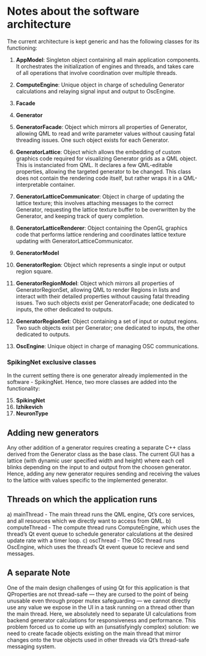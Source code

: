 # Notes about the software architecture

The current architecture is kept generic and has the following classes for its functioning:

1. **AppModel**: Singleton object containing all main application components. It orchestrates the initialization of engines and threads, and takes care of all operations that involve coordination over multiple threads.

2. **ComputeEngine**: Unique object in charge of scheduling Generator calculations and relaying signal input and output to OscEngine.

3. **Facade**

4. **Generator**

5. **GeneratorFacade**: Object which mirrors all properties of Generator, allowing QML to read and write parameter values without causing fatal threading issues. One such object exists for each Generator.

6. **GeneratorLattice**: Object which allows the embedding of custom graphics code required for visualizing Generator grids as a QML object. This is instanciated from QML. It declares a few QML-editable properties, allowing the targeted generator to be changed. This class does not contain the rendering code itself, but rather wraps it in a QML-interpretable container.

7. **GeneratorLatticeCommunicator**: Object in charge of updating the lattice texture; this involves attaching messages to the correct Generator, requesting the lattice texture buffer to be overwritten by the Generator, and keeping track of query completion.

8. **GeneratorLatticeRenderer**: Object containing the OpenGL graphics code that performs lattice rendering and
coordinates lattice texture updating with GeneratorLatticeCommunicator.

9. **GeneratorModel**

10. **GeneratorRegion**: Object which represents a single input or output region square.

11. **GeneratorRegionModel**: Object which mirrors all properties of GeneratorRegionSet, allowing QML to render Regions in lists and interact with their detailed properties without causing fatal threading issues. Two such objects exist per GeneratorFacade; one dedicated to inputs, the other dedicated to outputs.

12. **GeneratorRegionSet**: Object containing a set of input or output regions. Two such objects exist per Generator;
one dedicated to inputs, the other dedicated to outputs.

14. **OscEngine**: Unique object in charge of managing OSC communications.

### SpikingNet exclusive classes

In the current setting there is one generator already implemented in the software - SpikingNet. Hence, two more classes are added into the functionality:

15. **SpikingNet**
16. **Izhikevich**
17. **NeuronType**

## Adding new generators

Any other addition of a generator requires creating a separate C++ class derived from the Generator class as the base class. The current GUI has a lattice (with dynamic user specified width and height) where each cell blinks depending on the input to and output from the choosen generator. Hence, adding any new generator requires sending and receiving the values to the lattice with values specific to the implemented generator.

## Threads on which the application runs

a) mainThread - The main thread runs the QML engine,
Qt’s core services, and all resources
which we directly want to access from
QML.
b) computeThread - The compute thread runs ComputeEngine,
which uses the thread’s Qt event
queue to schedule generator calculations
at the desired update rate with a
timer loop.
c) oscThread - The OSC thread runs OscEngine, which
uses the thread’s Qt event queue to
recieve and send messages.

## A separate Note

One of the main design challenges of using Qt for this application is that QProperties are not thread-safe — they are
cursed to the point of being unusable even through proper mutex safeguarding — we cannot directly use any value
we expose in the UI in a task running on a thread other than the main thread. Here, we absolutely need to separate
UI calculations from backend generator calculations for responsiveness and performance. This problem forced us to
come up with an (unsatisfyingly complex) solution: we need to create facade objects existing on the main thread
that mirror changes onto the true objects used in other threads via Qt’s thread-safe messaging system.


